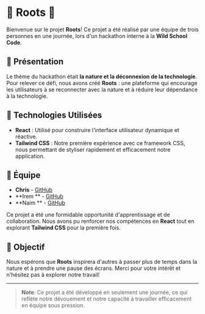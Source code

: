 # 🌿 Roots 🌿

Bienvenue sur le projet **Roots**! Ce projet a été réalisé par une équipe de trois personnes en une journée, lors d'un hackathon interne à la **Wild School Code**.

## 🎯 Présentation

Le thème du hackathon était **la nature et la déconnexion de la technologie**. Pour relever ce défi, nous avons créé **Roots** : une plateforme qui encourage les utilisateurs à se reconnecter avec la nature et à réduire leur dépendance à la technologie.

## 🚀 Technologies Utilisées

- **React** : Utilisé pour construire l'interface utilisateur dynamique et réactive.
- **Tailwind CSS** : Notre première expérience avec ce framework CSS, nous permettant de styliser rapidement et efficacement notre application.

## 👥 Équipe

- **Chris** - [GitHub](https://github.com/IChris2611I)
- **Irem ** - [GitHub](https://github.com/iremchabanne)
- **Naim ** - [GitHub](https://github.com/Naimoudine)

Ce projet a été une formidable opportunité d'apprentissage et de collaboration. Nous avons pu renforcer nos compétences en **React** tout en explorant **Tailwind CSS** pour la première fois.

## 🌱 Objectif

Nous espérons que **Roots** inspirera d'autres à passer plus de temps dans la nature et à prendre une pause des écrans. Merci pour votre intérêt et n'hésitez pas à explorer notre travail!

---

> **Note**: Ce projet a été développé en seulement une journée, ce qui reflète notre dévouement et notre capacité à travailler efficacement en équipe sous pression.

